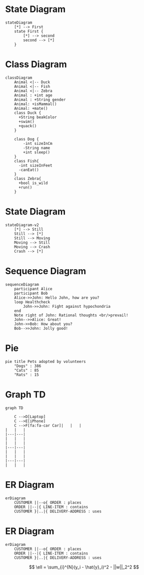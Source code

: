 # State Diagram
```mermaid
stateDiagram
    [*] --> First
    state First {
        [*] --> second
        second --> [*]
    }
```
# Class Diagram
```mermaid
classDiagram
    Animal <|-- Duck
    Animal <|-- Fish
    Animal <|-- Zebra
    Animal : +int age
    Animal : +String gender
    Animal: +isMammal()
    Animal: +mate()
    class Duck {
      +String beakColor
      +swim()
      +quack()
    }

    class Dog {
        -int sizeInCm
        -String name
        +int sleep()
    }
    class Fish{
      -int sizeInFeet
      -canEat()
    }
    class Zebra{
      +bool is_wild
      +run()
    }
```

# State Diagram
```mermaid
stateDiagram-v2
    [*] --> Still
    Still --> [*]
    Still --> Moving
    Moving --> Still
    Moving --> Crash
    Crash --> [*]
```

# Sequence Diagram
```mermaid
sequenceDiagram
    participant Alice
    participant Bob
    Alice->>John: Hello John, how are you?
    loop Healthcheck
        John->>John: Fight against hypochondria
    end
    Note right of John: Rational thoughts <br/>prevail!
    John-->>Alice: Great!
    John->>Bob: How about you?
    Bob-->>John: Jolly good!
```
# Pie 
```mermaid
pie title Pets adopted by volunteers
    "Dogs" : 386
    "Cats" : 85
    "Rats" : 15
```
# Graph TD
```mermaid
graph TD

    C -->D[Laptop]
    C -->E[iPhone]
    C -->F[fa:fa-car Car]|   |   |
|   |   |
|---|---|
|   |   |
|   |   |
|---|---|
|   |   |
|   |   |
|---|---|
|   |   |

```
# ER Diagram
```mermaid
erDiagram
    CUSTOMER ||--o{ ORDER : places
    ORDER ||--|{ LINE-ITEM : contains
    CUSTOMER }|..|{ DELIVERY-ADDRESS : uses
```

# ER Diagram
```mermaid
erDiagram
    CUSTOMER ||--o{ ORDER : places
    ORDER ||--|{ LINE-ITEM : contains
    CUSTOMER }|..|{ DELIVERY-ADDRESS : uses
```


$$
\ell = \sum_{i}^{N}(y_i - \hat{y}_i)^2 - ||w||_2^2
$$



